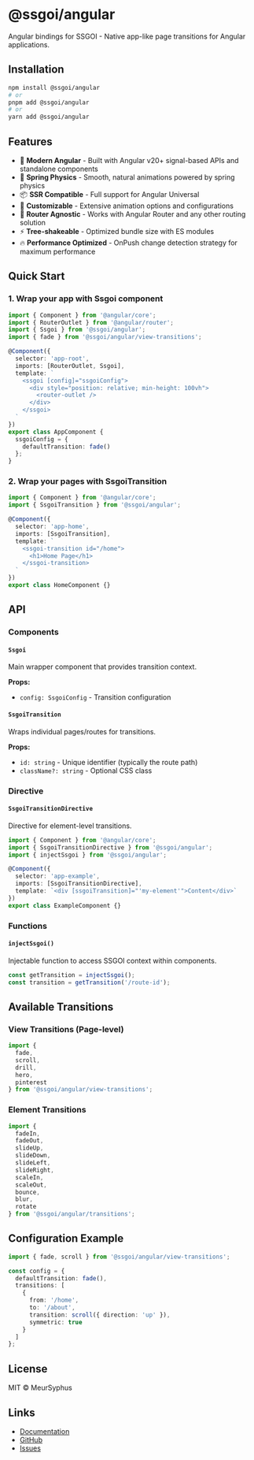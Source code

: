 # @ssgoi/angular

Angular bindings for SSGOI - Native app-like page transitions for Angular applications.

## Installation

```bash
npm install @ssgoi/angular
# or
pnpm add @ssgoi/angular
# or
yarn add @ssgoi/angular
```

## Features

- 🎯 **Modern Angular** - Built with Angular v20+ signal-based APIs and standalone components
- 🚀 **Spring Physics** - Smooth, natural animations powered by spring physics
- 📦 **SSR Compatible** - Full support for Angular Universal
- 🎨 **Customizable** - Extensive animation options and configurations
- 🔄 **Router Agnostic** - Works with Angular Router and any other routing solution
- ⚡ **Tree-shakeable** - Optimized bundle size with ES modules
- 🔥 **Performance Optimized** - OnPush change detection strategy for maximum performance

## Quick Start

### 1. Wrap your app with Ssgoi component

```typescript
import { Component } from '@angular/core';
import { RouterOutlet } from '@angular/router';
import { Ssgoi } from '@ssgoi/angular';
import { fade } from '@ssgoi/angular/view-transitions';

@Component({
  selector: 'app-root',
  imports: [RouterOutlet, Ssgoi],
  template: `
    <ssgoi [config]="ssgoiConfig">
      <div style="position: relative; min-height: 100vh">
        <router-outlet />
      </div>
    </ssgoi>
  `
})
export class AppComponent {
  ssgoiConfig = {
    defaultTransition: fade()
  };
}
```

### 2. Wrap your pages with SsgoiTransition

```typescript
import { Component } from '@angular/core';
import { SsgoiTransition } from '@ssgoi/angular';

@Component({
  selector: 'app-home',
  imports: [SsgoiTransition],
  template: `
    <ssgoi-transition id="/home">
      <h1>Home Page</h1>
    </ssgoi-transition>
  `
})
export class HomeComponent {}
```

## API

### Components

#### `Ssgoi`

Main wrapper component that provides transition context.

**Props:**
- `config: SsgoiConfig` - Transition configuration

#### `SsgoiTransition`

Wraps individual pages/routes for transitions.

**Props:**
- `id: string` - Unique identifier (typically the route path)
- `className?: string` - Optional CSS class

### Directive

#### `SsgoiTransitionDirective`

Directive for element-level transitions.

```typescript
import { Component } from '@angular/core';
import { SsgoiTransitionDirective } from '@ssgoi/angular';
import { injectSsgoi } from '@ssgoi/angular';

@Component({
  selector: 'app-example',
  imports: [SsgoiTransitionDirective],
  template: `<div [ssgoiTransition]="'my-element'">Content</div>`
})
export class ExampleComponent {}
```

### Functions

#### `injectSsgoi()`

Injectable function to access SSGOI context within components.

```typescript
const getTransition = injectSsgoi();
const transition = getTransition('/route-id');
```

## Available Transitions

### View Transitions (Page-level)

```typescript
import {
  fade,
  scroll,
  drill,
  hero,
  pinterest
} from '@ssgoi/angular/view-transitions';
```

### Element Transitions

```typescript
import {
  fadeIn,
  fadeOut,
  slideUp,
  slideDown,
  slideLeft,
  slideRight,
  scaleIn,
  scaleOut,
  bounce,
  blur,
  rotate
} from '@ssgoi/angular/transitions';
```

## Configuration Example

```typescript
import { fade, scroll } from '@ssgoi/angular/view-transitions';

const config = {
  defaultTransition: fade(),
  transitions: [
    {
      from: '/home',
      to: '/about',
      transition: scroll({ direction: 'up' }),
      symmetric: true
    }
  ]
};
```

## License

MIT © MeurSyphus

## Links

- [Documentation](https://ssgoi.dev)
- [GitHub](https://github.com/meursyphus/ssgoi)
- [Issues](https://github.com/meursyphus/ssgoi/issues)
